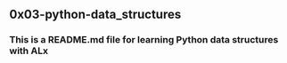 ## 0x03-python-data_structures
### This is a README.md file for learning Python data structures with ALx
